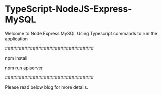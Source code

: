 # TypeScript-NodeJS-Express-MySQL
Welcome to Node Express MySQL Using Typescript
commands to run the application

################################

npm install

npm run apiserver

################################

Please read below blog for more details.

